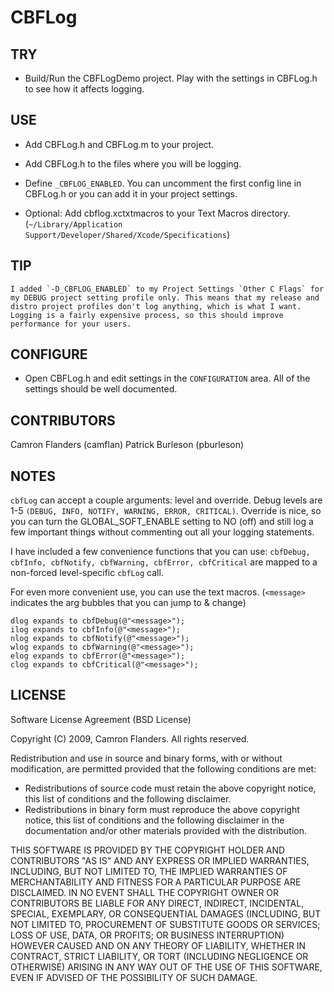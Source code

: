 CBFLog
=====

TRY
----

* Build/Run the CBFLogDemo project. Play with the settings in CBFLog.h to see how it affects logging.


USE
---

* Add CBFLog.h and CBFLog.m to your project.
* Add CBFLog.h to the files where you will be logging.
* Define `_CBFLOG_ENABLED`. You can uncomment the first config line in CBFLog.h or you can add it in your project settings.

* Optional:
  Add cbflog.xctxtmacros to your Text Macros directory. (`~/Library/Application Support/Developer/Shared/Xcode/Specifications`)

TIP
---
    I added `-D_CBFLOG_ENABLED` to my Project Settings `Other C Flags` for 
    my DEBUG project setting profile only. This means that my release and 
    distro project profiles don't log anything, which is what I want. 
    Logging is a fairly expensive process, so this should improve 
    performance for your users.


CONFIGURE
---------

* Open CBFLog.h and edit settings in the `CONFIGURATION` area. All of the settings should be well documented.   

CONTRIBUTORS
------------
Camron Flanders (camflan)
Patrick Burleson (pburleson)
 

NOTES
-----

`cbfLog` can accept a couple arguments: level and override.
Debug levels are 1-5 `(DEBUG, INFO, NOTIFY, WARNING, ERROR, CRITICAL)`.
Override is nice, so you can turn the GLOBAL_SOFT_ENABLE setting to NO (off) and still log a few important things without commenting out all your logging statements.

I have included a few convenience functions that you can use: `cbfDebug, cbfInfo, cbfNotify, cbfWarning, cbfError, cbfCritical` are mapped to a non-forced level-specific `cbfLog` call.

For even more convenient use, you can use the text macros. 
(`<message>` indicates the arg bubbles that you can jump to & change)
    
    dlog expands to cbfDebug(@"<message>");
    ilog expands to cbfInfo(@"<message>");
    nlog expands to cbfNotify(@"<message>");
    wlog expands to cbfWarning(@"<message>");
    elog expands to cbfError(@"<message>");
    clog expands to cbfCritical(@"<message>");


LICENSE
-------

Software License Agreement (BSD License)

Copyright (C) 2009, Camron Flanders.
All rights reserved.
   
Redistribution and use in source and binary forms, with or without
modification, are permitted provided that the following conditions are met:

* Redistributions of source code must retain the above copyright
  notice, this list of conditions and the following disclaimer.
* Redistributions in binary form must reproduce the above copyright
  notice, this list of conditions and the following disclaimer in the
  documentation and/or other materials provided with the distribution.

THIS SOFTWARE IS PROVIDED BY THE COPYRIGHT HOLDER AND CONTRIBUTORS "AS IS" AND ANY
EXPRESS OR IMPLIED WARRANTIES, INCLUDING, BUT NOT LIMITED TO, THE IMPLIED
WARRANTIES OF MERCHANTABILITY AND FITNESS FOR A PARTICULAR PURPOSE ARE
DISCLAIMED. IN NO EVENT SHALL THE COPYRIGHT OWNER OR CONTRIBUTORS BE LIABLE FOR ANY
DIRECT, INDIRECT, INCIDENTAL, SPECIAL, EXEMPLARY, OR CONSEQUENTIAL DAMAGES
(INCLUDING, BUT NOT LIMITED TO, PROCUREMENT OF SUBSTITUTE GOODS OR SERVICES;
LOSS OF USE, DATA, OR PROFITS; OR BUSINESS INTERRUPTION) HOWEVER CAUSED AND
ON ANY THEORY OF LIABILITY, WHETHER IN CONTRACT, STRICT LIABILITY, OR TORT
(INCLUDING NEGLIGENCE OR OTHERWISE) ARISING IN ANY WAY OUT OF THE USE OF THIS
SOFTWARE, EVEN IF ADVISED OF THE POSSIBILITY OF SUCH DAMAGE.
